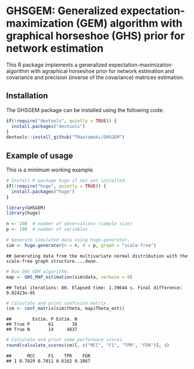 
# GHSGEM: Generalized expectation-maximization (GEM) algorithm with graphical horseshoe (GHS) prior for network estimation

This R package implements a generalized expectation-maximization
algorithm with agraphical horseshoe prior for network estimation and
covariance and precision (inverse of the covariance) matrices
estimation.

## Installation

The GHSGEM package can be installed using the following code:

``` r
if(!require("devtools", quietly = TRUE)) {
  install.packages("devtools")
}
devtools::install_github("THautamaki/GHSGEM")
```

## Example of usage

This is a minimum working example.

``` r
# Install R package huge if not yet installed.
if(!require("huge", quietly = TRUE)) {
  install.packages("huge")
}

library(GHSGEM)
library(huge)

n <- 200  # number of observations (sample size)
p <- 100  # number of variables

# Generate simulated data using huge.generator.
sim <- huge.generator(n = n, d = p, graph = "scale-free")
```

    ## Generating data from the multivariate normal distribution with the scale-free graph structure....done.

``` r
# Run GHS GEM algorithm.
map <- GHS_MAP_estimation(sim$data, verbose = 0)
```

    ## Total iterations: 80. Elapsed time: 1.39644 s. Final difference: 9.82423e-05

``` r
# Calculate and print confusion matrix.
(cm <- conf_matrix(sim$theta, map$Theta_est))
```

    ##        Estim. P Estim. N
    ## True P       61       38
    ## True N       14     4837

``` r
# Calculate and print some performace scores.
round(calculate_scores(cm)[, c("MCC", "F1", "TPR", "FDR")], 4)
```

    ##      MCC     F1    TPR    FDR
    ## 1 0.7029 0.7011 0.6162 0.1867
